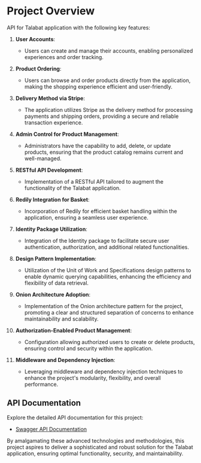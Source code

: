 # Project Overview
API for Talabat application with the following key features:

1. **User Accounts**:
   - Users can create and manage their accounts, enabling personalized experiences and order tracking.

2. **Product Ordering**:
   - Users can browse and order products directly from the application, making the shopping experience efficient and user-friendly.

3. **Delivery Method via Stripe**:
   - The application utilizes Stripe as the delivery method for processing payments and shipping orders, providing a secure and reliable transaction experience.

4. **Admin Control for Product Management**:
   - Administrators have the capability to add, delete, or update products, ensuring that the product catalog remains current and well-managed.

5. **RESTful API Development**:
   - Implementation of a RESTful API tailored to augment the functionality of the Talabat application.

6. **Redily Integration for Basket**:
   - Incorporation of Redily for efficient basket handling within the application, ensuring a seamless user experience.

7. **Identity Package Utilization**:
   - Integration of the Identity package to facilitate secure user authentication, authorization, and additional related functionalities.

8. **Design Pattern Implementation**:
   - Utilization of the Unit of Work and Specifications design patterns to enable dynamic querying capabilities, enhancing the efficiency and flexibility of data retrieval.

9. **Onion Architecture Adoption**:
   - Implementation of the Onion architecture pattern for the project, promoting a clear and structured separation of concerns to enhance maintainability and scalability.

10. **Authorization-Enabled Product Management**:
    - Configuration allowing authorized users to create or delete products, ensuring control and security within the application.

11. **Middleware and Dependency Injection**:
    - Leveraging middleware and dependency injection techniques to enhance the project's modularity, flexibility, and overall performance.

## API Documentation
Explore the detailed API documentation for this project:
- [Swagger API Documentation](https://localhost:7112/swagger/index.html)

By amalgamating these advanced technologies and methodologies, this project aspires to deliver a sophisticated and robust solution for the Talabat application, ensuring optimal functionality, security, and maintainability.
